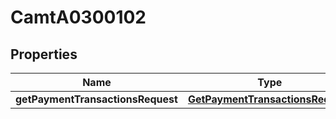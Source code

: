 
# CamtA0300102

## Properties
Name | Type | Description | Notes
------------ | ------------- | ------------- | -------------
**getPaymentTransactionsRequest** | [**GetPaymentTransactionsRequest**](GetPaymentTransactionsRequest.md) |  |  [optional]



